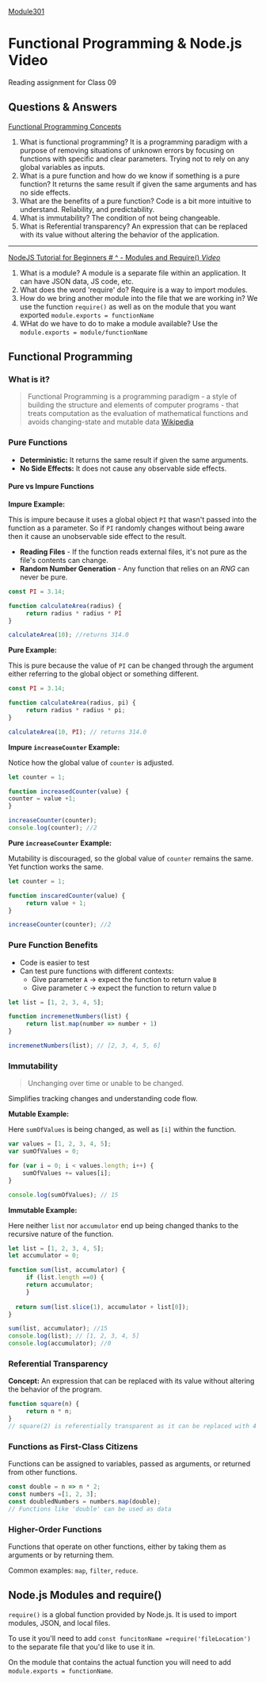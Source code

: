 [Module301](../README.md)
# Functional Programming & Node.js Video 

Reading assignment for Class 09

## Questions & Answers

[Functional Programming Concepts](https://github.com/tk-notes/fp-in-javascript-article-source-code)

1. What is functional programming? It is a programming paradigm with a purpose of removing situations of unknown errors by focusing on functions with specific and clear parameters. Trying not to rely on any global variables as inputs.
2. What is a pure function and how do we know if something is a pure function? It returns the same result if given the same arguments and has no side effects.
3. What are the benefits of a pure function? Code is a bit more intuitive to understand. Reliability, and predictability.
4. What is immutability? The condition of not being changeable.
5. What is Referential transparency? An expression that can be replaced with its value without altering the behavior of the application.

---

[NodeJS Tutorial for Beginners # ^ - Modules and Require() *Video*](https://www.youtube.com/watch?v=xHLd36QoS4k)

1. What is a module? A module is a separate file within an application. It can have JSON data, JS code, etc.
2. What does the word 'require' do? Require is a way to import modules.
3. How do we bring another module into the file that we are working in? We use the function `require()` as well as on the module that you want exported `module.exports = functionName`
4. WHat do we have to do to make a module available? Use the `module.exports = module/functionName`

## Functional Programming

### What is it?

> Functional Programming is a programming paradigm - a style of building the structure and elements of computer programs - that treats computation as the evaluation of mathematical functions and avoids changing-state and mutable data [Wikipedia](https://en.wikipedia.org/wiki/Functional_programming)

### Pure Functions

* **Deterministic:** It returns the same result if given the same arguments.
* **No Side Effects:** It does not cause any observable side effects.

#### Pure vs Impure Functions

**Impure Example:**

This is impure because it uses a global object `PI` that wasn't passed into the function as a parameter. So if `PI` randomly changes without being aware then it cause an unobservable side effect to the result.

* **Reading Files** - If the function reads external files, it's not pure as the file's contents can change.
* **Random Number Generation** - Any function that relies on an *RNG* can never be pure.

```javascript
const PI = 3.14;

function calculateArea(radius) {
     return radius * radius * PI
}

calculateArea(10); //returns 314.0
```

**Pure Example:**

This is pure because the value of `PI` can be changed through the argument either referring to the global object or something different.

```javascript
const PI = 3.14;

function calculateArea(radius, pi) {
     return radius * radius * pi;
}

calculateArea(10, PI); // returns 314.0
```

**Impure `increaseCounter` Example:**

Notice how the global value of `counter` is adjusted.

```javascript
let counter = 1;

function increasedCounter(value) {
counter = value +1;
}

increaseCounter(counter);
console.log(counter); //2
```

**Pure `increaseCounter` Example:** 

Mutability is discouraged, so the global value of `counter` remains the same. Yet function works the same.

```javascript
let counter = 1;

function inscaredCounter(value) {
     return value + 1;
}

increaseCounter(counter); //2
```

### Pure Function Benefits

* Code is easier to test
* Can test pure functions with different contexts:
  * Give parameter `A` -> expect the function to return value `B`
  * Give parameter `C` -> expect the function to return value `D`

```javascript
let list = [1, 2, 3, 4, 5];

function incremenetNumbers(list) {
     return list.map(number => number + 1)
}

incremenetNumbers(list); // [2, 3, 4, 5, 6]
```

### Immutability

>Unchanging over time or unable to be changed.

Simplifies tracking changes and understanding code flow.

**Mutable Example:**

Here `sumOfValues` is being changed, as well as `[i]` within the function.

```javascript
var values = [1, 2, 3, 4, 5];
var sumOfValues = 0;

for (var i = 0; i < values.length; i++) {
	sumOfValues += values[i];
}

console.log(sumOfValues); // 15
```

**Immutable Example:**

Here neither `list` nor `accumulator` end up being changed thanks to the recursive nature of the function.

```javascript
let list = [1, 2, 3, 4, 5];
let accumulator = 0;

function sum(list, accumulator) {
     if (list.length ==0) {
     return accumulator;
     }
	
  return sum(list.slice(1), accumulator + list[0]);
}

sum(list, accumulator); //15
console.log(list); // [1, 2, 3, 4, 5]
console.log(accumulator); //0
```
### Referential Transparency

**Concept:** An expression that can be replaced with its value without altering the behavior of the program.

```javascript
function square(n) {
     return n * n;
}
// square(2) is referentially transparent as it can be replaced with 4
```

### Functions as First-Class Citizens

Functions can be assigned to variables, passed as arguments, or returned from other functions.

```javascript
const double = n => n * 2;
const numbers =[1, 2, 3];
const doubledNumbers = numbers.map(double);
// Functions like 'double' can be used as data
```

### Higher-Order Functions

Functions that operate on other functions, either by taking them as arguments or by returning them.

Common examples: `map`, `filter`, `reduce`.

## Node.js Modules and require()

`require()` is a global function provided by Node.js. It is used to import modules, JSON, and local files.

To use it you'll need to add `const funcitonName =require('fileLocation')` to the separate file that you'd like to use it in.

On the module that contains the actual function you will need to add `module.exports = functionName`. 
